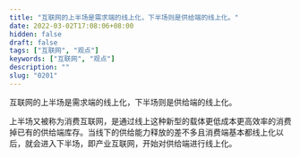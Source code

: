 ```yaml
---
title: "互联网的上半场是需求端的线上化，下半场则是供给端的线上化。"
date: 2022-03-02T17:08:06+08:00
hidden: false
draft: false
tags: ["互联网", "观点"]
keywords: ["互联网", "观点"]
description: ""
slug: "0201"
---
```


互联网的上半场是需求端的线上化，下半场则是供给端的线上化。

上半场又被称为消费互联网，是通过线上这种新型的载体更低成本更高效率的消费掉已有的供给端库存。当线下的供给能力释放的差不多且消费端基本都线上化以后，就会进入下半场，即产业互联网，开始对供给端进行线上化。
